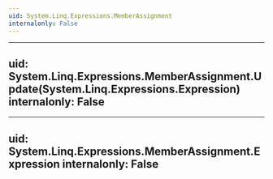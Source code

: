 ```yaml
---
uid: System.Linq.Expressions.MemberAssignment
internalonly: False
---
```


---
uid: System.Linq.Expressions.MemberAssignment.Update(System.Linq.Expressions.Expression)
internalonly: False
---

---
uid: System.Linq.Expressions.MemberAssignment.Expression
internalonly: False
---
